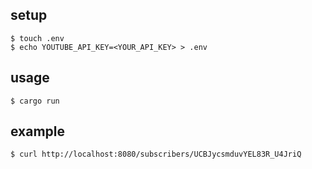 ## setup
```shell
$ touch .env
$ echo YOUTUBE_API_KEY=<YOUR_API_KEY> > .env
````

## usage

```shell
$ cargo run
```

## example
```shell
$ curl http://localhost:8080/subscribers/UCBJycsmduvYEL83R_U4JriQ
```
